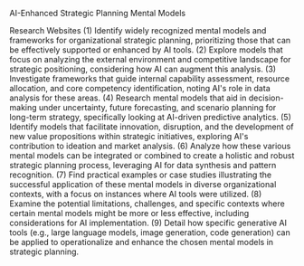 AI-Enhanced Strategic Planning Mental Models
 
Research Websites
(1) Identify widely recognized mental models and frameworks for organizational strategic planning, prioritizing those that can be effectively supported or enhanced by AI tools.
(2) Explore models that focus on analyzing the external environment and competitive landscape for strategic positioning, considering how AI can augment this analysis.
(3) Investigate frameworks that guide internal capability assessment, resource allocation, and core competency identification, noting AI's role in data analysis for these areas.
(4) Research mental models that aid in decision-making under uncertainty, future forecasting, and scenario planning for long-term strategy, specifically looking at AI-driven predictive analytics.
(5) Identify models that facilitate innovation, disruption, and the development of new value propositions within strategic initiatives, exploring AI's contribution to ideation and market analysis.
(6) Analyze how these various mental models can be integrated or combined to create a holistic and robust strategic planning process, leveraging AI for data synthesis and pattern recognition.
(7) Find practical examples or case studies illustrating the successful application of these mental models in diverse organizational contexts, with a focus on instances where AI tools were utilized.
(8) Examine the potential limitations, challenges, and specific contexts where certain mental models might be more or less effective, including considerations for AI implementation.
(9) Detail how specific generative AI tools (e.g., large language models, image generation, code generation) can be applied to operationalize and enhance the chosen mental models in strategic planning.
